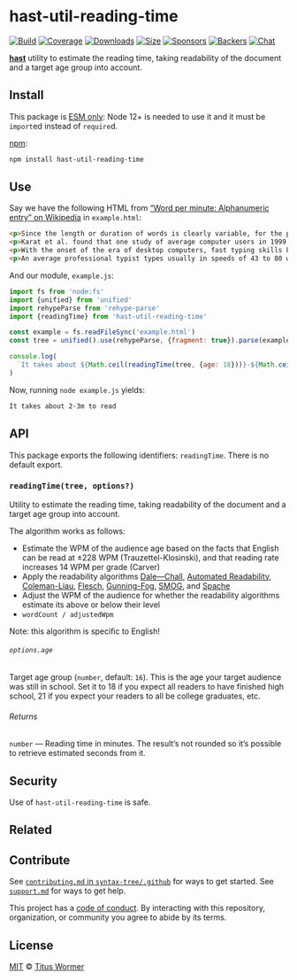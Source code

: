 # hast-util-reading-time

[![Build][build-badge]][build]
[![Coverage][coverage-badge]][coverage]
[![Downloads][downloads-badge]][downloads]
[![Size][size-badge]][size]
[![Sponsors][sponsors-badge]][collective]
[![Backers][backers-badge]][collective]
[![Chat][chat-badge]][chat]

**[hast][]** utility to estimate the reading time, taking readability of the
document and a target age group into account.

## Install

This package is [ESM only](https://gist.github.com/sindresorhus/a39789f98801d908bbc7ff3ecc99d99c):
Node 12+ is needed to use it and it must be `import`ed instead of `require`d.

[npm][]:

```sh
npm install hast-util-reading-time
```

## Use

Say we have the following HTML from [“Word per minute: Alphanumeric entry” on
Wikipedia](https://en.wikipedia.org/wiki/Words\_per\_minute#Alphanumeric\_entry) in
`example.html`:

```html
<p>Since the length or duration of words is clearly variable, for the purpose of measurement of text entry, the definition of each "word" is often standardized to be five characters or keystrokes long in English, including spaces and punctuation. For example, under such a method applied to plain English text the phrase "I run" counts as one word, but "rhinoceros" and "let's talk" would both count as two.</p>
<p>Karat et al. found that one study of average computer users in 1999, the average rate for transcription was 32.5 words per minute, and 19.0 words per minute for composition. In the same study, when the group was divided into "fast", "moderate", and "slow" groups, the average speeds were 40 wpm, 35 wpm, and 23 wpm, respectively.</p>
<p>With the onset of the era of desktop computers, fast typing skills became much more widespread.</p>
<p>An average professional typist types usually in speeds of 43 to 80 wpm, while some positions can require 80 to 95 (usually the minimum required for dispatch positions and other time-sensitive typing jobs), and some advanced typists work at speeds above 120 wpm. Two-finger typists, sometimes also referred to as "hunt and peck" typists, commonly reach sustained speeds of about 37 wpm for memorized text and 27 wpm when copying text, but in bursts may be able to reach much higher speeds. From the 1920s through the 1970s, typing speed (along with shorthand speed) was an important secretarial qualification and typing contests were popular and often publicized by typewriter companies as promotional tools.</p>
```

And our module, `example.js`:

```js
import fs from 'node:fs'
import {unified} from 'unified'
import rehypeParse from 'rehype-parse'
import {readingTime} from 'hast-util-reading-time'

const example = fs.readFileSync('example.html')
const tree = unified().use(rehypeParse, {fragment: true}).parse(example)

console.log(
  `It takes about ${Math.ceil(readingTime(tree, {age: 18}))}-${Math.ceil(readingTime(tree, {age: 14}))}m to read`
)
```

Now, running `node example.js` yields:

```txt
It takes about 2-3m to read
```

## API

This package exports the following identifiers: `readingTime`.
There is no default export.

### `readingTime(tree, options?)`

Utility to estimate the reading time, taking readability of the document and
a target age group into account.

The algorithm works as follows:

*   Estimate the WPM of the audience age based on the facts that English can be
    read at ±228 WPM (Trauzettel-Klosinski), and that reading rate increases 14
    WPM per grade (Carver)
*   Apply the readability algorithms [Dale—Chall][dale-chall],
    [Automated Readability][automated-readability], [Coleman-Liau][],
    [Flesch][], [Gunning-Fog][], [SMOG][], and [Spache][]
*   Adjust the WPM of the audience for whether the readability algorithms
    estimate its above or below their level
*   `wordCount / adjustedWpm`

Note: this algorithm is specific to English!

###### `options.age`

Target age group (`number`, default: `16`).
This is the age your target audience was still in school.
Set it to 18 if you expect all readers to have finished high school, 21 if you
expect your readers to all be college graduates, etc.

###### Returns

`number` — Reading time in minutes.
The result’s not rounded so it’s possible to retrieve estimated seconds from it.

## Security

Use of `hast-util-reading-time` is safe.

## Related

## Contribute

See [`contributing.md` in `syntax-tree/.github`][contributing] for ways to get
started.
See [`support.md`][support] for ways to get help.

This project has a [code of conduct][coc].
By interacting with this repository, organization, or community you agree to
abide by its terms.

## License

[MIT][license] © [Titus Wormer][author]

<!-- Definitions -->

[build-badge]: https://github.com/syntax-tree/hast-util-reading-time/workflows/main/badge.svg

[build]: https://github.com/syntax-tree/hast-util-reading-time/actions

[coverage-badge]: https://img.shields.io/codecov/c/github/syntax-tree/hast-util-reading-time.svg

[coverage]: https://codecov.io/github/syntax-tree/hast-util-reading-time

[downloads-badge]: https://img.shields.io/npm/dm/hast-util-reading-time.svg

[downloads]: https://www.npmjs.com/package/hast-util-reading-time

[size-badge]: https://img.shields.io/bundlephobia/minzip/hast-util-reading-time.svg

[size]: https://bundlephobia.com/result?p=hast-util-reading-time

[sponsors-badge]: https://opencollective.com/unified/sponsors/badge.svg

[backers-badge]: https://opencollective.com/unified/backers/badge.svg

[collective]: https://opencollective.com/unified

[chat-badge]: https://img.shields.io/badge/chat-discussions-success.svg

[chat]: https://github.com/syntax-tree/unist/discussions

[npm]: https://docs.npmjs.com/cli/install

[license]: license

[author]: https://wooorm.com

[contributing]: https://github.com/syntax-tree/.github/blob/HEAD/contributing.md

[support]: https://github.com/syntax-tree/.github/blob/HEAD/support.md

[coc]: https://github.com/syntax-tree/.github/blob/HEAD/code-of-conduct.md

[hast]: https://github.com/syntax-tree/hast

[dale-chall]: https://github.com/words/dale-chall-formula

[automated-readability]: https://github.com/words/automated-readability

[coleman-liau]: https://github.com/words/coleman-liau

[flesch]: https://github.com/words/flesch

[gunning-fog]: https://github.com/words/gunning-fog

[spache]: https://github.com/words/spache-formula

[smog]: https://github.com/words/smog-formula
